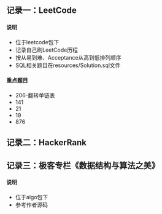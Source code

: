 ## 记录一：LeetCode
#### 说明
- 位于leetcode包下
- 记录自己刷LeetCode历程
- 按从易到难、Acceptance从高到低排列顺序
- SQL相关题目在resources/Solution.sql文件

#### 重点题目
- 206-翻转单链表
- 141
- 21
- 19
- 876

## 记录二：HackerRank

## 记录三：极客专栏《数据结构与算法之美》
#### 说明
- 位于algo包下
- 参考作者源码